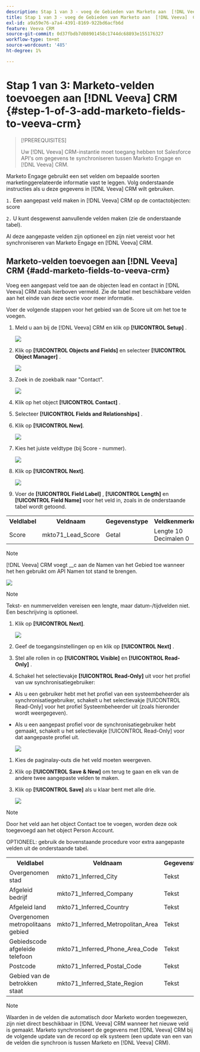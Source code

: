 ```yaml
---
description: Stap 1 van 3 - voeg de Gebieden van Marketo aan  [!DNL Veeva]  CRM toe - de Documentatie van Marketo -
title: Stap 1 van 3 - voeg de Gebieden van Marketo aan  [!DNL Veeva]  CRM toe
exl-id: a9a59e76-a7a4-4391-8169-922bd6acfb6d
feature: Veeva CRM
source-git-commit: 0d37fbdb7d08901458c1744dc68893e155176327
workflow-type: tm+mt
source-wordcount: '485'
ht-degree: 1%

---
```


# Stap 1 van 3: Marketo-velden toevoegen aan [!DNL Veeva] CRM {#step-1-of-3-add-marketo-fields-to-veeva-crm}

>[!PREREQUISITES]
>
>Uw [!DNL Veeva] CRM-instantie moet toegang hebben tot Salesforce API&#39;s om gegevens te synchroniseren tussen Marketo Engage en [!DNL Veeva] CRM.

Marketo Engage gebruikt een set velden om bepaalde soorten marketinggerelateerde informatie vast te leggen. Volg onderstaande instructies als u deze gegevens in [!DNL Veeva] CRM wilt gebruiken.

`1.` Een aangepast veld maken in [!DNL Veeva] CRM op de contactobjecten: score

`2.` U kunt desgewenst aanvullende velden maken (zie de onderstaande tabel).

Al deze aangepaste velden zijn optioneel en zijn niet vereist voor het synchroniseren van Marketo Engage en [!DNL Veeva] CRM.

## Marketo-velden toevoegen aan [!DNL Veeva] CRM {#add-marketo-fields-to-veeva-crm}

Voeg een aangepast veld toe aan de objecten lead en contact in [!DNL Veeva] CRM zoals hierboven vermeld. Zie de tabel met beschikbare velden aan het einde van deze sectie voor meer informatie.

Voer de volgende stappen voor het gebied van de Score uit om het toe te voegen.

1. Meld u aan bij de [!DNL Veeva] CRM en klik op **[!UICONTROL Setup]** .

   ![](assets/step-1-of-3-add-marketo-fields-1.png)

1. Klik op **[!UICONTROL Objects and Fields]** en selecteer **[!UICONTROL Object Manager]** .

   ![](assets/step-1-of-3-add-marketo-fields-2.png)

1. Zoek in de zoekbalk naar &quot;Contact&quot;.

   ![](assets/step-1-of-3-add-marketo-fields-3.png)

1. Klik op het object **[!UICONTROL Contact]** .

1. Selecteer **[!UICONTROL Fields and Relationships]** .

1. Klik op **[!UICONTROL New]**.

   ![](assets/step-1-of-3-add-marketo-fields-4.png)

1. Kies het juiste veldtype (bij Score - nummer).

   ![](assets/step-1-of-3-add-marketo-fields-5.png)

1. Klik op **[!UICONTROL Next]**.

   ![](assets/step-1-of-3-add-marketo-fields-6.png)

1. Voer de **[!UICONTROL Field Label]** , **[!UICONTROL Length]** en **[!UICONTROL Field Name]** voor het veld in, zoals in de onderstaande tabel wordt getoond.

<table>
 <tbody>
  <tr>
   <th>Veldlabel
   <th>Veldnaam
   <th>Gegevenstype
   <th>Veldkenmerken
  </tr>
  <tr>
   <td>Score</td>
   <td>mkto71_Lead_Score</td>
   <td>Getal</td>
   <td>Lengte 10 <br/>
Decimalen 0</td>
  </tr>
 </tbody>
</table>

>[!NOTE]
>
>[!DNL Veeva] CRM voegt __c aan de Namen van het Gebied toe wanneer het hen gebruikt om API Namen tot stand te brengen.

![](assets/step-1-of-3-add-marketo-fields-7.png)

>[!NOTE]
>
>Tekst- en nummervelden vereisen een lengte, maar datum-/tijdvelden niet. Een beschrijving is optioneel.

1. Klik op **[!UICONTROL Next]**.

   ![](assets/step-1-of-3-add-marketo-fields-8.png)

1. Geef de toegangsinstellingen op en klik op **[!UICONTROL Next]** .

1. Stel alle rollen in op **[!UICONTROL Visible]** en **[!UICONTROL Read-Only]** .

1. Schakel het selectievakje **[!UICONTROL Read-Only]** uit voor het profiel van uw synchronisatiegebruiker:

* Als u een gebruiker hebt met het profiel van een systeembeheerder als synchronisatiegebruiker, schakelt u het selectievakje [!UICONTROL Read-Only] voor het profiel Systeembeheerder uit (zoals hieronder wordt weergegeven).
* Als u een aangepast profiel voor de synchronisatiegebruiker hebt gemaakt, schakelt u het selectievakje [!UICONTROL Read-Only] voor dat aangepaste profiel uit.

  ![](assets/step-1-of-3-add-marketo-fields-9.png)

1. Kies de paginalay-outs die het veld moeten weergeven.

1. Klik op **[!UICONTROL Save & New]** om terug te gaan en elk van de andere twee aangepaste velden te maken.

1. Klik op **[!UICONTROL Save]** als u klaar bent met alle drie.

   ![](assets/step-1-of-3-add-marketo-fields-10.png)

>[!NOTE]
>
>Door het veld aan het object Contact toe te voegen, worden deze ook toegevoegd aan het object Person Account.

OPTIONEEL: gebruik de bovenstaande procedure voor extra aangepaste velden uit de onderstaande tabel.

<table>
 <tbody>
  <tr>
   <th>Veldlabel
   <th>Veldnaam
   <th>Gegevenstype
   <th>Veldkenmerken
  </tr>
  <tr>
   <td>Overgenomen stad</td>
   <td>mkto71_Inferred_City</td>
   <td>Tekst</td>
   <td>Lengte 255</td>
  </tr>
  <tr>
   <td>Afgeleid bedrijf</td>
   <td>mkto71_Inferred_Company</td>
   <td>Tekst</td>
   <td>Lengte 255</td>
  </tr>
  <tr>
   <td>Afgeleid land</td>
   <td>mkto71_Inferred_Country</td>
   <td>Tekst</td>
   <td>Lengte 255</td>
  </tr>
  <tr>
   <td>Overgenomen metropolitaans gebied</td>
   <td>mkto71_Inferred_Metropolitan_Area</td>
   <td>Tekst</td>
   <td>Lengte 255</td>
  </tr>
  <tr>
   <td>Gebiedscode afgeleide telefoon</td>
   <td>mkto71_Inferred_Phone_Area_Code</td>
   <td>Tekst</td>
   <td>Lengte 255</td>
  </tr>
  <tr>
   <td>Postcode</td>
   <td>mkto71_Inferred_Postal_Code</td>
   <td>Tekst</td>
   <td>Lengte 255</td>
  </tr>
  <tr>
   <td>Gebied van de betrokken staat</td>
   <td>mkto71_Inferred_State_Region</td>
   <td>Tekst</td>
   <td>Lengte 255</td>
  </tr>
 </tbody>
</table>

>[!NOTE]
>
>Waarden in de velden die automatisch door Marketo worden toegewezen, zijn niet direct beschikbaar in [!DNL Veeva] CRM wanneer het nieuwe veld is gemaakt. Marketo synchroniseert de gegevens met [!DNL Veeva] CRM bij de volgende update van de record op elk systeem (een update van een van de velden die synchroon is tussen Marketo en [!DNL Veeva] CRM).
